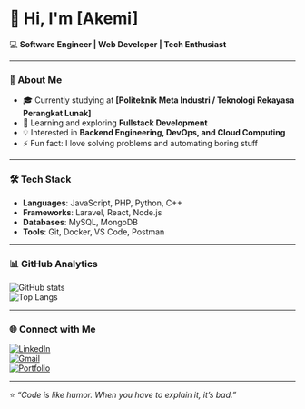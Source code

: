# 👋 Hi, I'm [Akemi]  

💻 **Software Engineer | Web Developer | Tech Enthusiast**  

---

### 🚀 About Me
- 🎓 Currently studying at **[Politeknik Meta Industri / Teknologi Rekayasa Perangkat Lunak]**
- 🌱 Learning and exploring **Fullstack Development**
- 💡 Interested in **Backend Engineering, DevOps, and Cloud Computing**
- ⚡ Fun fact: I love solving problems and automating boring stuff  

---

### 🛠️ Tech Stack
- **Languages**: JavaScript, PHP, Python, C++  
- **Frameworks**: Laravel, React, Node.js  
- **Databases**: MySQL, MongoDB  
- **Tools**: Git, Docker, VS Code, Postman  

---

### 📊 GitHub Analytics
![GitHub stats](https://github-readme-stats.vercel.app/api?username=USERNAME&show_icons=true&theme=radical)  
![Top Langs](https://github-readme-stats.vercel.app/api/top-langs/?username=USERNAME&layout=compact&theme=radical)  

---

### 🌐 Connect with Me
[![LinkedIn](https://img.shields.io/badge/LinkedIn-blue?logo=linkedin&logoColor=white)](https://www.linkedin.com/in/raffi-bhanu-januar-pratama-7b3631318/)  
[![Gmail](https://img.shields.io/badge/Email-D14836?logo=gmail&logoColor=white)](mailto:raffijanuarpratama9760@gmail.com)  
[![Portfolio](https://img.shields.io/badge/Portfolio-000?logo=vercel&logoColor=white)](https://akemihideki28.github.io)  

---

⭐️ *“Code is like humor. When you have to explain it, it’s bad.”*  
